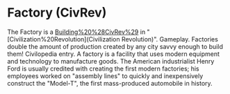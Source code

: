 # Factory (CivRev)

The Factory is a [Building%20%28CivRev%29](building) in "[Civilization%20Revolution](Civilization Revolution)".
Gameplay.
Factories double the amount of production created by any city savvy enough to build them!
Civilopedia entry.
A factory is a facility that uses modern equipment and technology to manufacture goods. The American industrialist Henry Ford is usually credited with creating the first modern factories; his employees worked on "assembly lines" to quickly and inexpensively construct the "Model-T", the first mass-produced automobile in history.